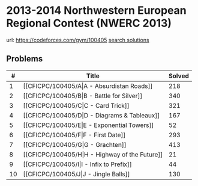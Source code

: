 # 2013-2014 Northwestern European Regional Contest (NWERC 2013)

url: https://codeforces.com/gym/100405
[search solutions](https://www.google.com/search?q=Solution+OR+題解+2013-2014+Northwestern+European+Regional+Contest+(NWERC+2013))

## Problems

| # | Title | Solved |
| --- | --- | --- |
|1|[[CFICPC/100405/A\|A - Absurdistan Roads]]|218|
|2|[[CFICPC/100405/B\|B - Battle for Silver]]|340|
|3|[[CFICPC/100405/C\|C - Card Trick]]|321|
|4|[[CFICPC/100405/D\|D - Diagrams & Tableaux]]|167|
|5|[[CFICPC/100405/E\|E - Exponential Towers]]|52|
|6|[[CFICPC/100405/F\|F - First Date]]|293|
|7|[[CFICPC/100405/G\|G - Grachten]]|413|
|8|[[CFICPC/100405/H\|H - Highway of the Future]]|21|
|9|[[CFICPC/100405/I\|I - Infix to Prefix]]|44|
|10|[[CFICPC/100405/J\|J - Jingle Balls]]|130|
